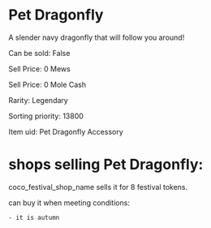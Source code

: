 # Pet Dragonfly

A slender navy dragonfly that will follow you around!

Can be sold: False

Sell Price: 0 Mews

Sell Price: 0 Mole Cash

Rarity: Legendary

Sorting priority: 13800

Item uid: Pet Dragonfly Accessory

# shops selling Pet Dragonfly:

coco_festival_shop_name sells it for 8 festival tokens.

  can buy it when meeting conditions: 

    - it is autumn